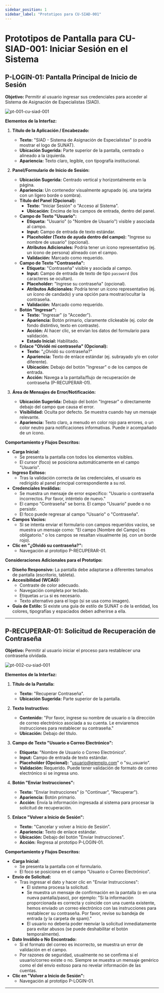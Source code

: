 ```yaml
---
sidebar_position: 1
sidebar_label: "Prototipos para CU-SIAD-001"
---
```


# Prototipos de Pantalla para CU-SIAD-001: Iniciar Sesión en el Sistema

## P-LOGIN-01: Pantalla Principal de Inicio de Sesión

**Objetivo:** Permitir al usuario ingresar sus credenciales para acceder al Sistema de Asignación de Especialistas (SIAD).

![pt-001-cu-siad-001](/img/analisis/prototipos/casos-uso/01-autenticacion-y-acceso/pt-001-cu-siad-001-iniciar-sesion-en-el-sistema.jpg)

**Elementos de la Interfaz:**

1.  **Título de la Aplicación / Encabezado:**
    * **Texto:** "SIAD - Sistema de Asignación de Especialistas" (o podría mostrar el logo de SUNAT).
    * **Ubicación Sugerida:** Parte superior de la pantalla, centrado o alineado a la izquierda.
    * **Apariencia:** Texto claro, legible, con tipografía institucional.

2.  **Panel/Formulario de Inicio de Sesión:**
    * **Ubicación Sugerida:** Centrado vertical y horizontalmente en la página.
    * **Apariencia:** Un contenedor visualmente agrupado (ej. una tarjeta con un ligero borde o sombra).
    * **Título del Panel (Opcional):**
        * **Texto:** "Iniciar Sesión" o "Acceso al Sistema".
        * **Ubicación:** Encima de los campos de entrada, dentro del panel.
    * **Campo de Texto "Usuario":**
        * **Etiqueta:** "Usuario" (o "Nombre de Usuario") visible y asociada al campo.
        * **Input:** Campo de entrada de texto estándar.
        * **Placeholder (Texto de ayuda dentro del campo):** "Ingrese su nombre de usuario" (opcional).
        * **Atributos Adicionales:** Podría tener un ícono representativo (ej. un ícono de persona) alineado con el campo.
        * **Validación:** Marcado como requerido.
    * **Campo de Texto "Contraseña":**
        * **Etiqueta:** "Contraseña" visible y asociada al campo.
        * **Input:** Campo de entrada de texto de tipo `password` (los caracteres se ocultan).
        * **Placeholder:** "Ingrese su contraseña" (opcional).
        * **Atributos Adicionales:** Podría tener un ícono representativo (ej. un ícono de candado) y una opción para mostrar/ocultar la contraseña.
        * **Validación:** Marcado como requerido.
    * **Botón "Ingresar":**
        * **Texto:** "Ingresar" (o "Acceder").
        * **Apariencia:** Botón primario, claramente clickeable (ej. color de fondo distintivo, texto en contraste).
        * **Acción:** Al hacer clic, se envían los datos del formulario para validación.
        * **Estado Inicial:** Habilitado.
    * **Enlace "Olvidé mi contraseña" (Opcional):**
        * **Texto:** "¿Olvidó su contraseña?"
        * **Apariencia:** Texto de enlace estándar (ej. subrayado y/o en color diferente).
        * **Ubicación:** Debajo del botón "Ingresar" o de los campos de entrada.
        * **Acción:** Navega a la pantalla/flujo de recuperación de contraseña (P-RECUPERAR-01).

3.  **Área de Mensajes de Error/Notificación:**
    * **Ubicación Sugerida:** Debajo del botón "Ingresar" o directamente debajo del campo que causa el error.
    * **Visibilidad:** Oculta por defecto. Se muestra cuando hay un mensaje relevante.
    * **Apariencia:** Texto claro, a menudo en color rojo para errores, o un color neutro para notificaciones informativas. Puede ir acompañado de un ícono.

**Comportamiento y Flujos Descritos:**

* **Carga Inicial:**
    * Se presenta la pantalla con todos los elementos visibles.
    * El cursor (foco) se posiciona automáticamente en el campo "Usuario".
* **Ingreso Exitoso:**
    * Tras la validación correcta de las credenciales, el usuario es redirigido al panel principal correspondiente a su rol.
* **Credenciales Inválidas:**
    * Se muestra un mensaje de error específico: "Usuario o contraseña incorrectos. Por favor, inténtelo de nuevo."
    * El campo "Contraseña" se borra. El campo "Usuario" puede o no persistir.
    * El foco puede regresar al campo "Usuario" o "Contraseña".
* **Campos Vacíos:**
    * Si se intenta enviar el formulario con campos requeridos vacíos, se muestra un mensaje como: "El campo [Nombre del Campo] es obligatorio." o los campos se resaltan visualmente (ej. con un borde rojo).
* **Clic en "¿Olvidó su contraseña?":**
    * Navegación al prototipo P-RECUPERAR-01.

**Consideraciones Adicionales para el Prototipo:**

* **Diseño Responsivo:** La pantalla debe adaptarse a diferentes tamaños de pantalla (escritorio, tableta).
* **Accesibilidad (WCAG):**
    * Contraste de color adecuado.
    * Navegación completa por teclado.
    * Etiquetas `aria` si es necesario.
    * Texto alternativo para el logo (si se usa como imagen).
* **Guía de Estilo:** Si existe una guía de estilo de SUNAT o de la entidad, los colores, tipografías y espaciados deben adherirse a ella.

---

## P-RECUPERAR-01: Solicitud de Recuperación de Contraseña

**Objetivo:** Permitir al usuario iniciar el proceso para restablecer una contraseña olvidada.

![pt-002-cu-siad-001](/img/analisis/prototipos/casos-uso/01-autenticacion-y-acceso/pt-002-cu-siad-001-recuperar-clave.jpg)

**Elementos de la Interfaz:**

1.  **Título de la Pantalla:**
    * **Texto:** "Recuperar Contraseña".
    * **Ubicación Sugerida:** Parte superior de la pantalla.

2.  **Texto Instructivo:**
    * **Contenido:** "Por favor, ingrese su nombre de usuario o la dirección de correo electrónico asociada a su cuenta. Le enviaremos instrucciones para restablecer su contraseña."
    * **Ubicación:** Debajo del título.

3.  **Campo de Texto "Usuario o Correo Electrónico":**
    * **Etiqueta:** "Nombre de Usuario o Correo Electrónico".
    * **Input:** Campo de entrada de texto estándar.
    * **Placeholder (Opcional):** "usuario@ejemplo.com" o "su_usuario".
    * **Validación:** Requerido. Puede tener validación de formato de correo electrónico si se ingresa uno.

4.  **Botón "Enviar Instrucciones":**
    * **Texto:** "Enviar Instrucciones" (o "Continuar", "Recuperar").
    * **Apariencia:** Botón primario.
    * **Acción:** Envía la información ingresada al sistema para procesar la solicitud de recuperación.

5.  **Enlace "Volver a Inicio de Sesión":**
    * **Texto:** "Cancelar y volver a Inicio de Sesión".
    * **Apariencia:** Texto de enlace estándar.
    * **Ubicación:** Debajo del botón "Enviar Instrucciones".
    * **Acción:** Regresa al prototipo P-LOGIN-01.

**Comportamiento y Flujos Descritos:**

* **Carga Inicial:**
    * Se presenta la pantalla con el formulario.
    * El foco se posiciona en el campo "Usuario o Correo Electrónico".
* **Envío de Solicitud:**
    * Tras ingresar el dato y hacer clic en "Enviar Instrucciones":
        * El sistema procesa la solicitud.
        * Se muestra un mensaje de confirmación en la pantalla (o en una nueva pantalla/paso), por ejemplo: "Si la información proporcionada es correcta y coincide con una cuenta existente, hemos enviado un correo electrónico con las instrucciones para restablecer su contraseña. Por favor, revise su bandeja de entrada (y la carpeta de spam)."
        * El usuario no debería poder reenviar la solicitud inmediatamente para evitar abusos (se puede deshabilitar el botón temporalmente).
* **Dato Inválido o No Encontrado:**
    * Si el formato del correo es incorrecto, se muestra un error de validación en el campo.
    * Por razones de seguridad, usualmente no se confirma si el usuario/correo existe o no. Siempre se muestra un mensaje genérico como el del envío exitoso para no revelar información de las cuentas.
* **Clic en "Volver a Inicio de Sesión":**
    * Navegación al prototipo P-LOGIN-01.

---